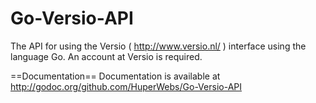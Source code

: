 Go-Versio-API
=============

The API for using the Versio ( http://www.versio.nl/ ) interface using the language Go. An account at Versio is required. 

==Documentation==
Documentation is available at http://godoc.org/github.com/HuperWebs/Go-Versio-API
